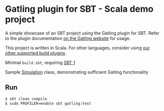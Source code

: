Gatling plugin for SBT - Scala demo project
===========================================

A simple showcase of an SBT project using the Gatling plugin for SBT. Refer to the plugin documentation
[on the Gatling website](https://gatling.io/docs/current/extensions/sbt_plugin/) for usage.

This project is written in Scala. For other languages, consider using
[our other supported build plugins](https://gatling.io/docs/gatling/reference/current/extensions/).

Minimal `build.sbt`, requiring [SBT 1](https://www.scala-sbt.org/download.html)

Sample [Simulation](https://gatling.io/docs/gatling/reference/current/general/concepts/#simulation) class,
  demonstrating sufficient Gatling functionality

Run
---------
```bash
$ sbt clean compile
$ sudo PROFILER=enable sbt gatling:test
```
